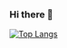 ### Hi there 👋

[![Top Langs](https://github-readme-stats.vercel.app/api/top-langs/?username=anuraghazra&hide=)](https://github.com/anuraghazra/github-readme-stats)

<!--
**js567/js567** is a ✨ _special_ ✨ repository because its `README.md` (this file) appears on your GitHub profile.

Here are some ideas to get you started:

- 🔭 I’m currently working on ...
- 🌱 I’m currently learning ...
- 👯 I’m looking to collaborate on ...
- 🤔 I’m looking for help with ...
- 💬 Ask me about ...
- 📫 How to reach me: ...
- 😄 Pronouns: ...
- ⚡ Fun fact: ...
-->
